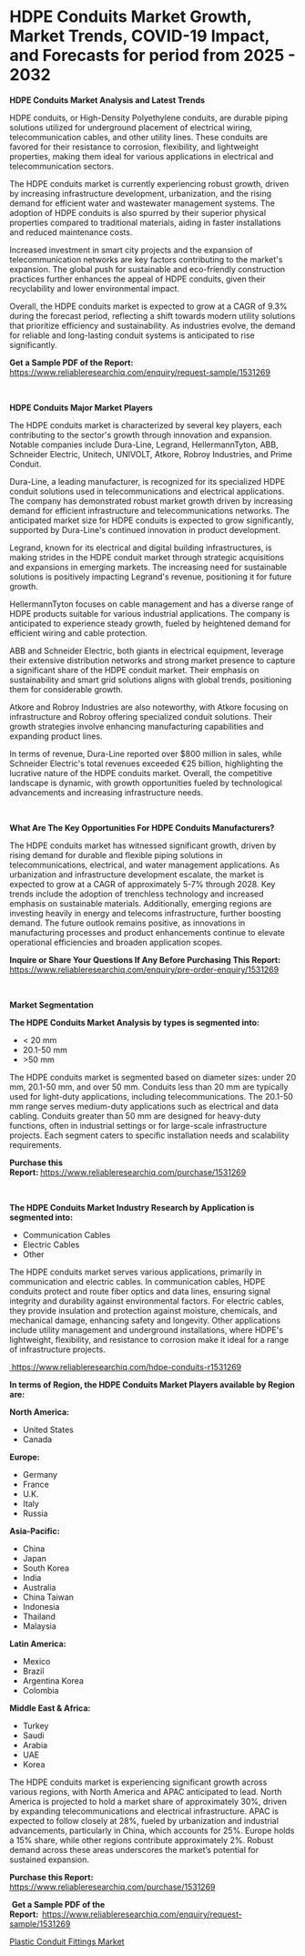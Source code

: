 <p><h1>HDPE Conduits Market Growth, Market Trends, COVID-19 Impact, and Forecasts for period from 2025 - 2032</h1></p><p><strong>HDPE Conduits Market Analysis and Latest Trends</strong></p>
<p><p>HDPE conduits, or High-Density Polyethylene conduits, are durable piping solutions utilized for underground placement of electrical wiring, telecommunication cables, and other utility lines. These conduits are favored for their resistance to corrosion, flexibility, and lightweight properties, making them ideal for various applications in electrical and telecommunication sectors.</p><p>The HDPE conduits market is currently experiencing robust growth, driven by increasing infrastructure development, urbanization, and the rising demand for efficient water and wastewater management systems. The adoption of HDPE conduits is also spurred by their superior physical properties compared to traditional materials, aiding in faster installations and reduced maintenance costs.</p><p>Increased investment in smart city projects and the expansion of telecommunication networks are key factors contributing to the market's expansion. The global push for sustainable and eco-friendly construction practices further enhances the appeal of HDPE conduits, given their recyclability and lower environmental impact.</p><p>Overall, the HDPE conduits market is expected to grow at a CAGR of 9.3% during the forecast period, reflecting a shift towards modern utility solutions that prioritize efficiency and sustainability. As industries evolve, the demand for reliable and long-lasting conduit systems is anticipated to rise significantly.</p></p>
<p><strong>Get a Sample PDF of the Report:&nbsp;</strong> <a href="https://www.reliableresearchiq.com/enquiry/request-sample/1531269?utm_campaign=99&utm_medium=2&utm_source=Github&utm_content=ia&utm_term=18022025&utm_id=hdpe-conduits">https://www.reliableresearchiq.com/enquiry/request-sample/1531269</a></p>
<p>&nbsp;</p>
<p><strong>HDPE Conduits Major Market Players</strong></p>
<p><p>The HDPE conduits market is characterized by several key players, each contributing to the sector's growth through innovation and expansion. Notable companies include Dura-Line, Legrand, HellermannTyton, ABB, Schneider Electric, Unitech, UNIVOLT, Atkore, Robroy Industries, and Prime Conduit.</p><p>Dura-Line, a leading manufacturer, is recognized for its specialized HDPE conduit solutions used in telecommunications and electrical applications. The company has demonstrated robust market growth driven by increasing demand for efficient infrastructure and telecommunications networks. The anticipated market size for HDPE conduits is expected to grow significantly, supported by Dura-Line's continued innovation in product development.</p><p>Legrand, known for its electrical and digital building infrastructures, is making strides in the HDPE conduit market through strategic acquisitions and expansions in emerging markets. The increasing need for sustainable solutions is positively impacting Legrand's revenue, positioning it for future growth.</p><p>HellermannTyton focuses on cable management and has a diverse range of HDPE products suitable for various industrial applications. The company is anticipated to experience steady growth, fueled by heightened demand for efficient wiring and cable protection.</p><p>ABB and Schneider Electric, both giants in electrical equipment, leverage their extensive distribution networks and strong market presence to capture a significant share of the HDPE conduit market. Their emphasis on sustainability and smart grid solutions aligns with global trends, positioning them for considerable growth.</p><p>Atkore and Robroy Industries are also noteworthy, with Atkore focusing on infrastructure and Robroy offering specialized conduit solutions. Their growth strategies involve enhancing manufacturing capabilities and expanding product lines.</p><p>In terms of revenue, Dura-Line reported over $800 million in sales, while Schneider Electric's total revenues exceeded €25 billion, highlighting the lucrative nature of the HDPE conduits market. Overall, the competitive landscape is dynamic, with growth opportunities fueled by technological advancements and increasing infrastructure needs.</p></p>
<p>&nbsp;</p>
<p><strong>What Are The Key Opportunities For HDPE Conduits Manufacturers?</strong></p>
<p><p>The HDPE conduits market has witnessed significant growth, driven by rising demand for durable and flexible piping solutions in telecommunications, electrical, and water management applications. As urbanization and infrastructure development escalate, the market is expected to grow at a CAGR of approximately 5-7% through 2028. Key trends include the adoption of trenchless technology and increased emphasis on sustainable materials. Additionally, emerging regions are investing heavily in energy and telecoms infrastructure, further boosting demand. The future outlook remains positive, as innovations in manufacturing processes and product enhancements continue to elevate operational efficiencies and broaden application scopes.</p></p>
<p><strong>Inquire or Share Your Questions If Any Before Purchasing This Report:</strong> <a href="https://www.reliableresearchiq.com/enquiry/pre-order-enquiry/1531269?utm_campaign=99&utm_medium=2&utm_source=Github&utm_content=ia&utm_term=18022025&utm_id=hdpe-conduits">https://www.reliableresearchiq.com/enquiry/pre-order-enquiry/1531269</a></p>
<p>&nbsp;</p>
<p><strong>Market Segmentation</strong></p>
<p><strong>The HDPE Conduits Market Analysis by types is segmented into:</strong></p>
<p><ul><li>< 20 mm</li><li>20.1-50 mm</li><li>>50 mm</li></ul></p>
<p><p>The HDPE conduits market is segmented based on diameter sizes: under 20 mm, 20.1-50 mm, and over 50 mm. Conduits less than 20 mm are typically used for light-duty applications, including telecommunications. The 20.1-50 mm range serves medium-duty applications such as electrical and data cabling. Conduits greater than 50 mm are designed for heavy-duty functions, often in industrial settings or for large-scale infrastructure projects. Each segment caters to specific installation needs and scalability requirements.</p></p>
<p><strong>Purchase this Report:&nbsp;</strong><a href="https://www.reliableresearchiq.com/purchase/1531269?utm_campaign=99&utm_medium=2&utm_source=Github&utm_content=ia&utm_term=18022025&utm_id=hdpe-conduits">https://www.reliableresearchiq.com/purchase/1531269</a></p>
<p>&nbsp;</p>
<p><strong>The HDPE Conduits Market Industry Research by Application is segmented into:</strong></p>
<p><ul><li>Communication Cables</li><li>Electric Cables</li><li>Other</li></ul></p>
<p><p>The HDPE conduits market serves various applications, primarily in communication and electric cables. In communication cables, HDPE conduits protect and route fiber optics and data lines, ensuring signal integrity and durability against environmental factors. For electric cables, they provide insulation and protection against moisture, chemicals, and mechanical damage, enhancing safety and longevity. Other applications include utility management and underground installations, where HDPE's lightweight, flexibility, and resistance to corrosion make it ideal for a range of infrastructure projects.</p></p>
<p><a href="https://www.reliableresearchiq.com/hdpe-conduits-r1531269?utm_campaign=99&utm_medium=2&utm_source=Github&utm_content=ia&utm_term=18022025&utm_id=hdpe-conduits">&nbsp;https://www.reliableresearchiq.com/hdpe-conduits-r1531269</a></p>
<p><strong>In terms of Region, the HDPE Conduits Market Players available by Region are:</strong></p>
<p>
    <p> <strong> North America: </strong>
        <ul>
            <li>United States</li>
            <li>Canada</li>
        </ul>
        </p> 
    <p> <strong> Europe: </strong>
        <ul>
            <li>Germany</li>
            <li>France</li>
            <li>U.K.</li>
            <li>Italy</li>
            <li>Russia</li>
        </ul>
        </p> 
    <p> <strong> Asia-Pacific: </strong>
        <ul>
            <li>China</li>
            <li>Japan</li>
            <li>South Korea</li>
            <li>India</li>
            <li>Australia</li>
            <li>China Taiwan</li>
            <li>Indonesia</li>
            <li>Thailand</li>
            <li>Malaysia</li>
        </ul>
        </p> 
    <p> <strong> Latin America: </strong>
        <ul>
            <li>Mexico</li>
            <li>Brazil</li>
            <li>Argentina Korea</li>
            <li>Colombia</li>
        </ul>
        </p> 
    <p> <strong> Middle East & Africa: </strong>
        <ul>
            <li>Turkey</li>
            <li>Saudi</li>
            <li>Arabia</li>
            <li>UAE</li>
            <li>Korea</li>
        </ul>
    </p>
    </p>
<p><p>The HDPE conduits market is experiencing significant growth across various regions, with North America and APAC anticipated to lead. North America is projected to hold a market share of approximately 30%, driven by expanding telecommunications and electrical infrastructure. APAC is expected to follow closely at 28%, fueled by urbanization and industrial advancements, particularly in China, which accounts for 25%. Europe holds a 15% share, while other regions contribute approximately 2%. Robust demand across these areas underscores the market’s potential for sustained expansion.</p></p>
<p><strong>Purchase this Report: </strong><a href="https://www.reliableresearchiq.com/purchase/1531269?utm_campaign=99&utm_medium=2&utm_source=Github&utm_content=ia&utm_term=18022025&utm_id=hdpe-conduits">https://www.reliableresearchiq.com/purchase/1531269</a></p>
<p>&nbsp;<strong>Get a Sample PDF of the Report:&nbsp;&nbsp;</strong><a href="https://www.reliableresearchiq.com/enquiry/request-sample/1531269?utm_campaign=99&utm_medium=2&utm_source=Github&utm_content=ia&utm_term=18022025&utm_id=hdpe-conduits">https://www.reliableresearchiq.com/enquiry/request-sample/1531269</a></p>
<p><strong></strong></p>
<p><p><a href="https://github.com/kryshaprilbb/Market-Research-Report-List-1/blob/main/plastic-conduit-fittings-market.md?utm_campaign=99&utm_medium=2&utm_source=Github&utm_content=ia&utm_term=18022025&utm_id=hdpe-conduits">Plastic Conduit Fittings Market</a></p></p>